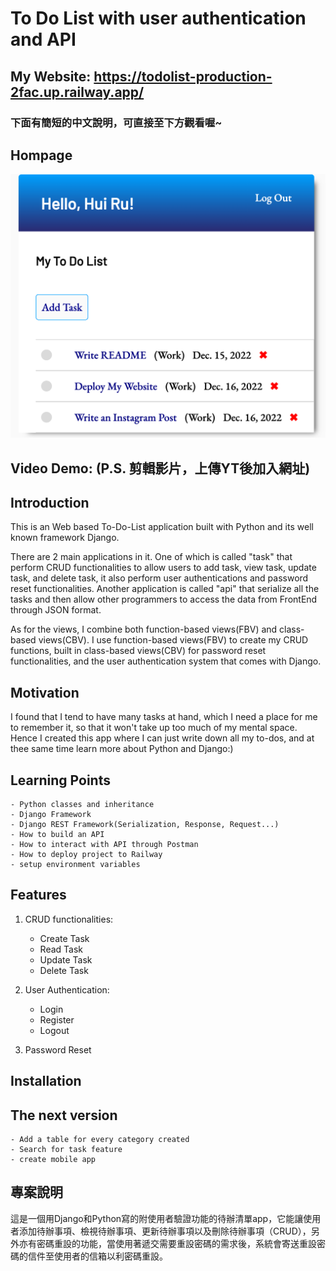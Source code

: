 
# To Do List with user authentication and API

## My Website: <https://todolist-production-2fac.up.railway.app/>

### 下面有簡短的中文說明，可直接至下方觀看喔~

## Hompage

 ![ToDoList Homepage](To%20Do%20List%20Homepage.png "Homepage after login")

## Video Demo:  <URL HERE>(P.S. 剪輯影片，上傳YT後加入網址)

## Introduction

 This is an Web based To-Do-List application built with Python and its well known framework Django.

 There are 2 main applications in it. One of which is called "task" that perform CRUD functionalities to allow users to add task, view task, update task, and delete task, it also perform user authentications and password reset functionalities. Another application is called "api" that serialize all the tasks and then allow other programmers to access the data from FrontEnd through JSON format.

 As for the views, I combine both function-based views(FBV) and class-based views(CBV). I use function-based views(FBV) to create my CRUD functions, built in class-based views(CBV) for password reset functionalities, and the user authentication system that comes with Django.

## Motivation

 I found that I tend to have many tasks at hand, which I need a place for me to remember it, so that it won't take up too much of my mental space. Hence I created this app where I can just write down all my to-dos, and at thee same time learn more about Python and Django:)

## Learning Points

    - Python classes and inheritance
    - Django Framework
    - Django REST Framework(Serialization, Response, Request...)
    - How to build an API
    - How to interact with API through Postman
    - How to deploy project to Railway
    - setup environment variables

## Features

 1. CRUD functionalities:

    - Create Task
    - Read Task
    - Update Task
    - Delete Task

 2. User Authentication:

    - Login
    - Register
    - Logout

 3. Password Reset
  
## Installation

## The next version

    - Add a table for every category created
    - Search for task feature
    - create mobile app

## 專案說明

 這是一個用Django和Python寫的附使用者驗證功能的待辦清單app，它能讓使用者添加待辦事項、檢視待辦事項、更新待辦事項以及刪除待辦事項（CRUD），另外亦有密碼重設的功能，當使用著遞交需要重設密碼的需求後，系統會寄送重設密碼的信件至使用者的信箱以利密碼重設。
